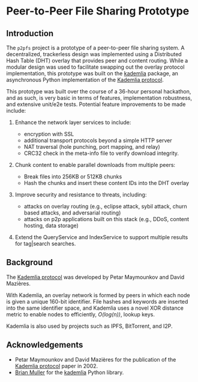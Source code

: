 # Peer-to-Peer File Sharing Prototype

## Introduction

The `p2pfs` project is a prototype of a peer-to-peer file sharing system.  A decentralized, trackerless design
was implemented using a Distributed Hash Table (DHT) overlay that provides peer and content routing.  While a
modular design was used to facilitate swapping out the overlay protocol implementation, this prototype was built
on the [kademlia](https://github.com/bmuller/kademlia) package, an asynchronous Python implementation of the
[Kademlia protocol](https://pdos.csail.mit.edu/~petar/papers/maymounkov-kademlia-lncs.pdf).

This prototype was built over the course of a 36-hour personal hackathon, and as such, is very basic in terms of features, implementation robustness, and extensive unit/e2e tests.  Potential feature improvements to be made include:

1. Enhance the network layer services to include:
    - encryption with SSL
    - additional transport protocols beyond a simple HTTP server
    - NAT traversal (hole punching, port mapping, and relay)
    - CRC32 check in the meta-info file to verify download integrity.

2. Chunk content to enable parallel downloads from multiple peers:
    - Break files into 256KB or 512KB chunks
    - Hash the chunks and insert these content IDs into the DHT overlay

3. Improve security and resistance to threats, including:
    - attacks on overlay routing (e.g., eclipse attack, sybil attack, churn based attacks, and adversarial routing)
    - attacks on p2p applications built on this stack (e.g., DDoS, content hosting, data storage)

4. Extend the QueryService and IndexService to support multiple results for tag|search searches.

## Background

The [Kademlia protocol](https://pdos.csail.mit.edu/~petar/papers/maymounkov-kademlia-lncs.pdf) was developed by 
Petar Maymounkov and David Mazières.

With Kademlia, an overlay network is formed by peers in which each node is given a unique 160-bit identifier.
File hashes and keywords are inserted into the same identifier space, and Kademlia uses a novel XOR distance metric
to enable nodes to efficiently, _O(log(n))_, lookup keys.

Kademlia is also used by projects such as IPFS, BitTorrent, and I2P.

## Acknowledgements

- Petar Maymounkov and David Mazières for the publication of the
[Kademlia protocol](https://pdos.csail.mit.edu/~petar/papers/maymounkov-kademlia-lncs.pdf) paper in 2002.
- [Brian Muller](https://github.com/bmuller/) for the [kademlia](https://github.com/bmuller/kademlia) Python library.